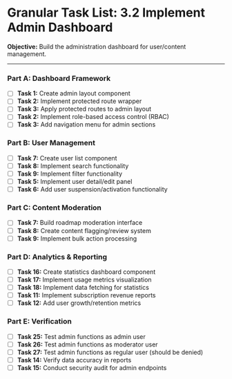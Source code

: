 # Granular Task List: 3.2 Implement Admin Dashboard

**Objective:** Build the administration dashboard for user/content management.

---

### Part A: Dashboard Framework
- [ ] **Task 1:** Create admin layout component
- [ ] **Task 2:** Implement protected route wrapper
- [ ] **Task 3:** Apply protected routes to admin layout
- [ ] **Task 2:** Implement role-based access control (RBAC)
- [ ] **Task 3:** Add navigation menu for admin sections

### Part B: User Management
- [ ] **Task 7:** Create user list component
- [ ] **Task 8:** Implement search functionality
- [ ] **Task 9:** Implement filter functionality
- [ ] **Task 5:** Implement user detail/edit panel
- [ ] **Task 6:** Add user suspension/activation functionality

### Part C: Content Moderation
- [ ] **Task 7:** Build roadmap moderation interface
- [ ] **Task 8:** Create content flagging/review system
- [ ] **Task 9:** Implement bulk action processing

### Part D: Analytics & Reporting
- [ ] **Task 16:** Create statistics dashboard component
- [ ] **Task 17:** Implement usage metrics visualization
- [ ] **Task 18:** Implement data fetching for statistics
- [ ] **Task 11:** Implement subscription revenue reports
- [ ] **Task 12:** Add user growth/retention metrics

### Part E: Verification
- [ ] **Task 25:** Test admin functions as admin user
- [ ] **Task 26:** Test admin functions as moderator user
- [ ] **Task 27:** Test admin functions as regular user (should be denied)
- [ ] **Task 14:** Verify data accuracy in reports
- [ ] **Task 15:** Conduct security audit for admin endpoints